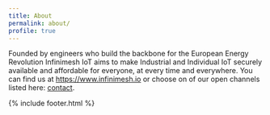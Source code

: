 ```yaml
---
title: About
permalink: about/
profile: true
---
```


Founded by engineers who build the backbone for the European Energy Revolution Infinimesh IoT aims to make Industrial and Individual IoT securely available and affordable for everyone, at every time and everywhere.
You can find us at <a href="https://www.infinimesh.io" target="_blank">https://www.infinimesh.io</a> or choose on of our open channels listed here: <a href="https://www.infinimesh.io/contact.html#contact" target="_blank"> contact</a>.
<br>

{% include footer.html %}
